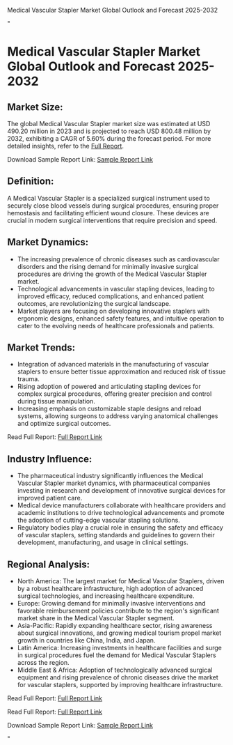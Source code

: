 Medical Vascular Stapler Market Global Outlook and Forecast 2025-2032

"<!DOCTYPE html>
<html lang=""en"">
<head>
<meta charset=""UTF-8"">
<meta name=""viewport"" content=""width=device-width, initial-scale=1.0"">
<title>Medical Vascular Stapler Market Global Outlook and Forecast 2025-2032</title>
</head>
<body>

<h1 style=""text-align: center;"">Medical Vascular Stapler Market Global Outlook and Forecast 2025-2032</h1>

<h2>Market Size:</h2>
<p>The global Medical Vascular Stapler market size was estimated at USD 490.20 million in 2023 and is projected to reach USD 800.48 million by 2032, exhibiting a CAGR of 5.60% during the forecast period. For more detailed insights, refer to the <a href='https://www.statsmarketresearch.com/global-medical-vascular-stapler-2025-2032-469-8030932'>Full Report</a>.</p>
<p>Download Sample Report Link: <a href='https://www.statsmarketresearch.com/download-free-sample/8030932/global-medical-vascular-stapler-2025-2032-469'>Sample Report Link</a></p>

<h2>Definition:</h2>
<p>A Medical Vascular Stapler is a specialized surgical instrument used to securely close blood vessels during surgical procedures, ensuring proper hemostasis and facilitating efficient wound closure. These devices are crucial in modern surgical interventions that require precision and speed.</p>

<h2>Market Dynamics:</h2>
<ul>
<li>The increasing prevalence of chronic diseases such as cardiovascular disorders and the rising demand for minimally invasive surgical procedures are driving the growth of the Medical Vascular Stapler market.</li>
<li>Technological advancements in vascular stapling devices, leading to improved efficacy, reduced complications, and enhanced patient outcomes, are revolutionizing the surgical landscape.</li>
<li>Market players are focusing on developing innovative staplers with ergonomic designs, enhanced safety features, and intuitive operation to cater to the evolving needs of healthcare professionals and patients.</li>
</ul>

<h2>Market Trends:</h2>
<ul>
<li>Integration of advanced materials in the manufacturing of vascular staplers to ensure better tissue approximation and reduced risk of tissue trauma.</li>
<li>Rising adoption of powered and articulating stapling devices for complex surgical procedures, offering greater precision and control during tissue manipulation.</li>
<li>Increasing emphasis on customizable staple designs and reload systems, allowing surgeons to address varying anatomical challenges and optimize surgical outcomes.</li>
</ul>
<p>Read Full Report: <a href='https://www.statsmarketresearch.com/global-medical-vascular-stapler-2025-2032-469-8030932'>Full Report Link</a></p>

<h2>Industry Influence:</h2>
<ul>
<li>The pharmaceutical industry significantly influences the Medical Vascular Stapler market dynamics, with pharmaceutical companies investing in research and development of innovative surgical devices for improved patient care.</li>
<li>Medical device manufacturers collaborate with healthcare providers and academic institutions to drive technological advancements and promote the adoption of cutting-edge vascular stapling solutions.</li>
<li>Regulatory bodies play a crucial role in ensuring the safety and efficacy of vascular staplers, setting standards and guidelines to govern their development, manufacturing, and usage in clinical settings.</li>
</ul>

<h2>Regional Analysis:</h2>
<ul>
<li>North America: The largest market for Medical Vascular Staplers, driven by a robust healthcare infrastructure, high adoption of advanced surgical technologies, and increasing healthcare expenditure.</li>
<li>Europe: Growing demand for minimally invasive interventions and favorable reimbursement policies contribute to the region's significant market share in the Medical Vascular Stapler segment.</li>
<li>Asia-Pacific: Rapidly expanding healthcare sector, rising awareness about surgical innovations, and growing medical tourism propel market growth in countries like China, India, and Japan.</li>
<li>Latin America: Increasing investments in healthcare facilities and surge in surgical procedures fuel the demand for Medical Vascular Staplers across the region.</li>
<li>Middle East & Africa: Adoption of technologically advanced surgical equipment and rising prevalence of chronic diseases drive the market for vascular staplers, supported by improving healthcare infrastructure.</li>
</ul>
<p>Read Full Report: <a href='https://www.statsmarketresearch.com/global-medical-vascular-stapler-2025-2032-469-8030932'>Full Report Link</a></p>

<p>Read Full Report: <a href='https://www.statsmarketresearch.com/global-medical-vascular-stapler-2025-2032-469-8030932'>Full Report Link</a></p>
<p>Download Sample Report Link: <a href='https://www.statsmarketresearch.com/download-free-sample/8030932/global-medical-vascular-stapler-2025-2032-469'>Sample Report Link</a></p>

</body>
</html>"
